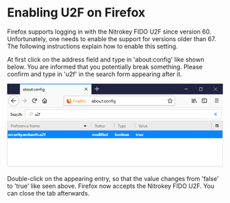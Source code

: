# Enabling U2F on Firefox

Firefox supports logging in with the Nitrokey FIDO U2F since version 60. Unfortunately, one needs to enable the support for versions older than 67. The following instructions explain how to enable this setting.

At first click on the address field and type in 'about:config' like shown below. You are informed that you potentially break something. Please confirm and type in 'u2f' in the search form appearing after it.

![img1](./images/enabling-u2f-on-firefox/1.png)

Double-click on the appearing entry, so that the value changes from 'false' to 'true' like seen above. Firefox now accepts the Nitrokey FIDO U2F. You can close the tab afterwards.